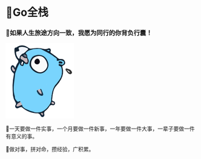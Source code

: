 # ​:deciduous_tree:Go全栈
### :green_salad:如果人生旅途方向一致，我愿为同行的你背负行囊！
 ![go](/images/go.png)

​:mushroom:一天要做一件实事，一个月要做一件新事，一年要做一件大事，一辈子要做一件有意义的事。

​:kick_scooter:做对事，拼对命，攒经验，广积累。
